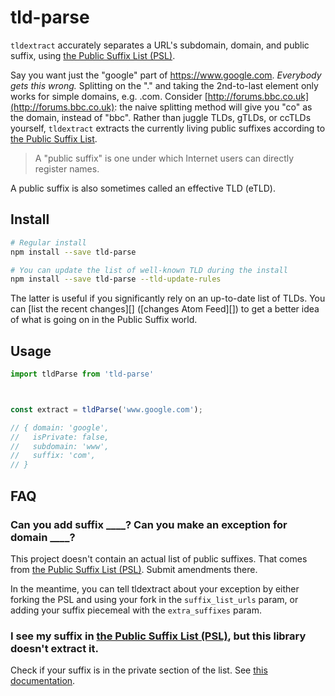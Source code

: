 # tld-parse

`tldextract` accurately separates a URL's subdomain, domain, and public suffix,
using [the Public Suffix List (PSL)](https://publicsuffix.org).

Say you want just the "google" part of https://www.google.com. *Everybody gets
this wrong.* Splitting on the "." and taking the 2nd-to-last element only works
for simple domains, e.g. .com. Consider
[http://forums.bbc.co.uk](http://forums.bbc.co.uk): the naive splitting method
will give you "co" as the domain, instead of "bbc". Rather than juggle TLDs,
gTLDs, or ccTLDs yourself, `tldextract` extracts the currently living public
suffixes according to [the Public Suffix List](https://publicsuffix.org).

> A "public suffix" is one under which Internet users can directly register
> names.

A public suffix is also sometimes called an effective TLD (eTLD).



## Install

```bash
# Regular install
npm install --save tld-parse

# You can update the list of well-known TLD during the install
npm install --save tld-parse --tld-update-rules
```
The latter is useful if you significantly rely on an up-to-date list of TLDs. You can [list the recent changes][] ([changes Atom Feed][]) to get a better idea of what is going on in the Public Suffix world.

## Usage

```js
import tldParse from 'tld-parse'



const extract = tldParse('www.google.com');

// { domain: 'google',
//   isPrivate: false,
//   subdomain: 'www',
//   suffix: 'com',
// }
```

## FAQ

### Can you add suffix \_\_\_\_? Can you make an exception for domain \_\_\_\_?

This project doesn't contain an actual list of public suffixes. That comes from
[the Public Suffix List (PSL)](https://publicsuffix.org/). Submit amendments there.

In the meantime, you can tell tldextract about your exception by either
forking the PSL and using your fork in the `suffix_list_urls` param, or adding
your suffix piecemeal with the `extra_suffixes` param.

### I see my suffix in [the Public Suffix List (PSL)](https://publicsuffix.org/), but this library doesn't extract it.

Check if your suffix is in the private section of the list. See [this documentation](#public-vs-private-domains).
